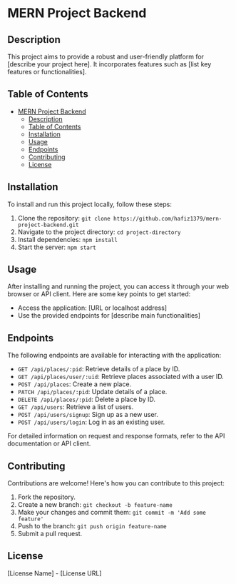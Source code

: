 # MERN Project Backend

## Description
This project aims to provide a robust and user-friendly platform for [describe your project here]. It incorporates features such as [list key features or functionalities].

## Table of Contents
- [MERN Project Backend](#project-name)
  - [Description](#description)
  - [Table of Contents](#table-of-contents)
  - [Installation](#installation)
  - [Usage](#usage)
  - [Endpoints](#endpoints)
  - [Contributing](#contributing)
  - [License](#license)

## Installation
To install and run this project locally, follow these steps:

1. Clone the repository: `git clone https://github.com/hafiz1379/mern-project-backend.git`
2. Navigate to the project directory: `cd project-directory`
3. Install dependencies: `npm install`
4. Start the server: `npm start`

## Usage
After installing and running the project, you can access it through your web browser or API client. Here are some key points to get started:

- Access the application: [URL or localhost address]
- Use the provided endpoints for [describe main functionalities]

## Endpoints
The following endpoints are available for interacting with the application:

- `GET /api/places/:pid`: Retrieve details of a place by ID.
- `GET /api/places/user/:uid`: Retrieve places associated with a user ID.
- `POST /api/places`: Create a new place.
- `PATCH /api/places/:pid`: Update details of a place.
- `DELETE /api/places/:pid`: Delete a place by ID.
- `GET /api/users`: Retrieve a list of users.
- `POST /api/users/signup`: Sign up as a new user.
- `POST /api/users/login`: Log in as an existing user.

For detailed information on request and response formats, refer to the API documentation or API client.

## Contributing
Contributions are welcome! Here's how you can contribute to this project:

1. Fork the repository.
2. Create a new branch: `git checkout -b feature-name`
3. Make your changes and commit them: `git commit -m 'Add some feature'`
4. Push to the branch: `git push origin feature-name`
5. Submit a pull request.

## License
[License Name] - [License URL]

